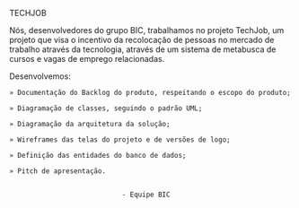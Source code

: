 TECHJOB

Nós, desenvolvedores do grupo BIC, trabalhamos no projeto TechJob, um projeto que visa o incentivo da recolocação de pessoas no mercado de trabalho através da tecnologia, através de um sistema de metabusca de cursos e vagas de emprego relacionadas.

Desenvolvemos:	

	» Documentação do Backlog do produto, respeitando o escopo do produto;

	» Diagramação de classes, seguindo o padrão UML;

	» Diagramação da arquitetura da solução;

	» Wireframes das telas do projeto e de versões de logo;

	» Definição das entidades do banco de dados;

	» Pitch de apresentação.
								

								- Equipe BIC


	